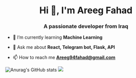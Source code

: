 
<h1 align="center">Hi 👋, I'm Areeg Fahad</h1>
<h3 align="center">A passionate developer from Iraq</h3>

- 🌱 I’m currently learning **Machine Learning**

- 💬 Ask me about **React, Telegram bot, Flask, API**

- 📫 How to reach me **Areeg94fahad@gmail.com**

![Anurag's GitHub stats](https://github-readme-stats.vercel.app/api?username=areeg94fahad&show_icons=true&theme=gruvbox)
![](https://komarev.com/ghpvc/?username=areeg94fahad&color=green)
